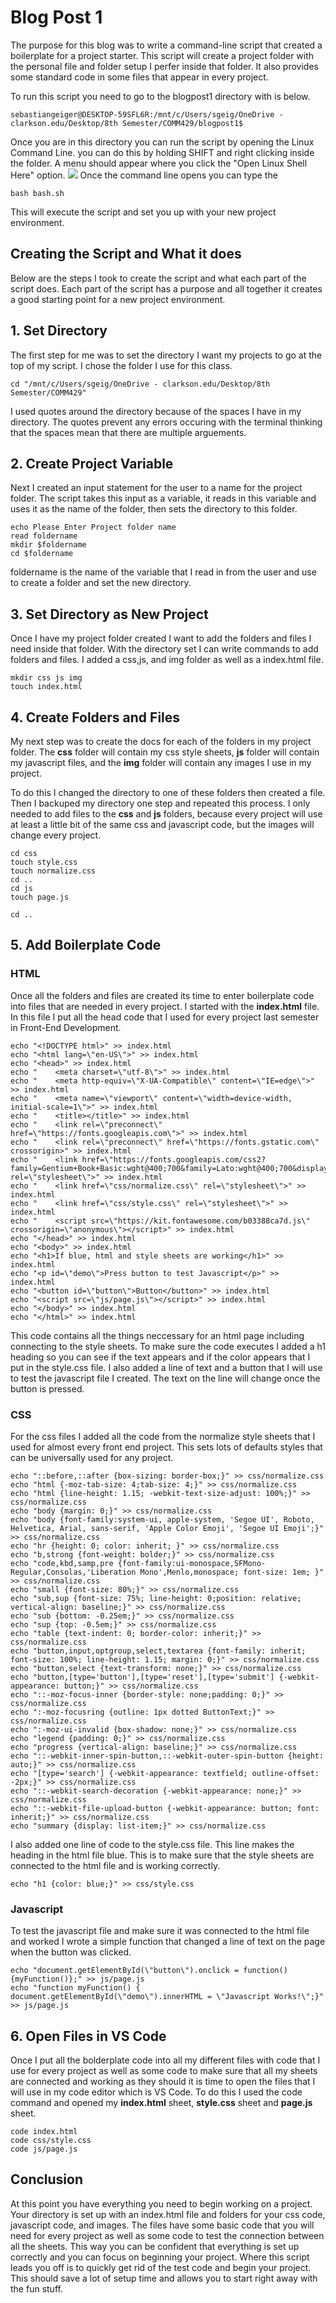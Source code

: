 # Blog Post 1

The purpose for this blog was to write a command-line script that created a boilerplate for a project starter. This script will create a project folder with the personal file and folder setup I perfer inside that folder. It also provides some standard code in some files that appear in every project. 

To run this script you need to go to the blogpost1 directory with is below.
```
sebastiangeiger@DESKTOP-59SFL6R:/mnt/c/Users/sgeig/OneDrive - clarkson.edu/Desktop/8th Semester/COMM429/blogpost1$
```
Once you are in this directory you can run the script by opening the Linux Command Line.
you can do this by holding SHIFT and right clicking inside the folder. A menu should appear where you click the "Open Linux Shell Here" option.
![](lclopen.jpg)
Once the command line opens you can type the 
```
bash bash.sh
```
This will execute the script and set you up with your new project environment.

## Creating the Script and What it does
Below are the steps I took to create the script and what each part of the script does. Each part of the script has a purpose and all together it creates a good starting point for a new project environment. 

## 1. Set Directory

The first step for me was to set the directory I want my projects to go at the top of my script. I chose the folder I use for this class.
```
cd "/mnt/c/Users/sgeig/OneDrive - clarkson.edu/Desktop/8th Semester/COMM429"
```
I used quotes around the directory because of the spaces I have in my directory. The quotes prevent any errors occuring with the terminal thinking that the spaces mean that there are multiple arguements. 

## 2. Create Project Variable
Next I created an input statement for the user to a name for the project folder. The script takes this input as a variable, it reads in this variable and uses it as the name of the folder, then sets the directory to this folder.
```
echo Please Enter Project folder name
read foldername
mkdir $foldername
cd $foldername
```
foldername is the name of the variable that I read in from the user and use to create a folder and set the new directory.

## 3. Set Directory as New Project
Once I have my project folder created I want to add the folders and files I need inside that folder. With the directory set I can write commands to add folders and files. I added a css,js, and img folder as well as a index.html file.
```
mkdir css js img
touch index.html
```

## 4. Create Folders and Files
My next step was to create the docs for each of the folders in my project folder. The **css** folder will contain my css style sheets, **js** folder will contain my javascript files, and the **img** folder will contain any images I use in my project.

To do this I changed the directory to one of these folders then created a file. Then I backuped my directory one step and repeated this process. I only needed to add files to the **css** and **js** folders, because every project will use at least a little bit of the same css and javascript code, but the images will change every project. 
```
cd css 
touch style.css
touch normalize.css
cd ..
cd js
touch page.js

cd ..
```

## 5. Add Boilerplate Code
### HTML
Once all the folders and files are created its time to enter boilerplate code into files that are needed in every project. I started with the **index.html** file. In this file I put all the head code that I used for every project last semester in Front-End Development. 
```
echo "<!DOCTYPE html>" >> index.html
echo "<html lang=\"en-US\">" >> index.html
echo "<head>" >> index.html
echo "    <meta charset=\"utf-8\">" >> index.html
echo "    <meta http-equiv=\"X-UA-Compatible\" content=\"IE=edge\">" >> index.html
echo "    <meta name=\"viewport\" content=\"width=device-width, initial-scale=1\">" >> index.html
echo "    <title></title>" >> index.html
echo "    <link rel=\"preconnect\" href=\"https://fonts.googleapis.com\">" >> index.html
echo "    <link rel=\"preconnect\" href=\"https://fonts.gstatic.com\" crossorigin>" >> index.html
echo "    <link href=\"https://fonts.googleapis.com/css2?family=Gentium+Book+Basic:wght@400;700&family=Lato:wght@400;700&display=swap\" rel=\"stylesheet\">" >> index.html
echo "    <link href=\"css/normalize.css\" rel=\"stylesheet\">" >> index.html
echo "    <link href=\"css/style.css\" rel=\"stylesheet\">" >> index.html
echo "    <script src=\"https://kit.fontawesome.com/b03388ca7d.js\" crossorigin=\"anonymous\"></script>" >> index.html
echo "</head>" >> index.html
echo "<body>" >> index.html 
echo "<h1>If blue, html and style sheets are working</h1>" >> index.html
echo "<p id=\"demo\">Press button to test Javascript</p>" >> index.html
echo "<button id=\"button\">Button</button>" >> index.html
echo "<script src=\"js/page.js\"></script>" >> index.html
echo "</body>" >> index.html
echo "</html>" >> index.html
```
This code contains all the things neccessary for an html page including connecting to the style sheets. To make sure the code executes I added a h1 heading so you can see if the text appears and if the color appears that I put in the style.css file. I also added a line of text and a button that I will use to test the javascript file I created. The text on the line will change once the button is pressed. 
### CSS
For the css files I added all the code from the normalize style sheets that I used for almost every front end project. This sets lots of defaults styles that can be universally used for any project. 
```
echo "::before,::after {box-sizing: border-box;}" >> css/normalize.css
echo "html {-moz-tab-size: 4;tab-size: 4;}" >> css/normalize.css
echo "html {line-height: 1.15; -webkit-text-size-adjust: 100%;}" >> css/normalize.css
echo "body {margin: 0;}" >> css/normalize.css
echo "body {font-family:system-ui, apple-system, 'Segoe UI', Roboto, Helvetica, Arial, sans-serif, 'Apple Color Emoji', 'Segoe UI Emoji';}" >> css/normalize.css
echo "hr {height: 0; color: inherit; }" >> css/normalize.css
echo "b,strong {font-weight: bolder;}" >> css/normalize.css
echo "code,kbd,samp,pre {font-family:ui-monospace,SFMono-Regular,Consolas,'Liberation Mono',Menlo,monospace; font-size: 1em; }" >> css/normalize.css
echo "small {font-size: 80%;}" >> css/normalize.css
echo "sub,sup {font-size: 75%; line-height: 0;position: relative; vertical-align: baseline;}" >> css/normalize.css
echo "sub {bottom: -0.25em;}" >> css/normalize.css
echo "sup {top: -0.5em;}" >> css/normalize.css
echo "table {text-indent: 0; border-color: inherit;}" >> css/normalize.css
echo "button,input,optgroup,select,textarea {font-family: inherit; font-size: 100%; line-height: 1.15; margin: 0;}" >> css/normalize.css
echo "button,select {text-transform: none;}" >> css/normalize.css
echo "button,[type='button'],[type='reset'],[type='submit'] {-webkit-appearance: button;}" >> css/normalize.css
echo "::-moz-focus-inner {border-style: none;padding: 0;}" >> css/normalize.css
echo ":-moz-focusring {outline: 1px dotted ButtonText;}" >> css/normalize.css
echo ":-moz-ui-invalid {box-shadow: none;}" >> css/normalize.css
echo "legend {padding: 0;}" >> css/normalize.css
echo "progress {vertical-align: baseline;}" >> css/normalize.css
echo "::-webkit-inner-spin-button,::-webkit-outer-spin-button {height: auto;}" >> css/normalize.css
echo "[type='search'] {-webkit-appearance: textfield; outline-offset: -2px;}" >> css/normalize.css
echo "::-webkit-search-decoration {-webkit-appearance: none;}" >> css/normalize.css
echo "::-webkit-file-upload-button {-webkit-appearance: button; font: inherit;}" >> css/normalize.css
echo "summary {display: list-item;}" >> css/normalize.css 
```
I also added one line of code to the style.css file. This line makes the heading in the html file blue. This is to make sure that the style sheets are connected to the html file and is working correctly. 
```
echo "h1 {color: blue;}" >> css/style.css
```
### Javascript
To test the javascript file and make sure it was connected to the html file and worked I wrote a simple function that changed a line of text on the page when the button was clicked. 
```
echo "document.getElementById(\"button\").onclick = function() {myFunction()};" >> js/page.js
echo "function myFunction() { document.getElementById(\"demo\").innerHTML = \"Javascript Works!\";}" >> js/page.js
```
## 6. Open Files in VS Code
Once I put all the bolderplate code into all my different files with code that I use for every project as well as some code to make sure that all my sheets are connected and working as they should it is time to open the files that I will use in my code editor which is VS Code. To do this I used the code command and opened my **index.html** sheet, **style.css** sheet and **page.js** sheet. 
```
code index.html
code css/style.css
code js/page.js
```
## Conclusion
At this point you have everything you need to begin working on a project. Your directory is set up with an index.html file and folders for your css code, javascript code, and images. The files have some basic code that you will need for every project as well as some code to test the connection between all the sheets. This way you can be confident that everything is set up correctly and you can focus on beginning your project. 
Where this script leads you off is to quickly get rid of the test code and begin your project. This should save a lot of setup time and allows you to start right away with the fun stuff. 
